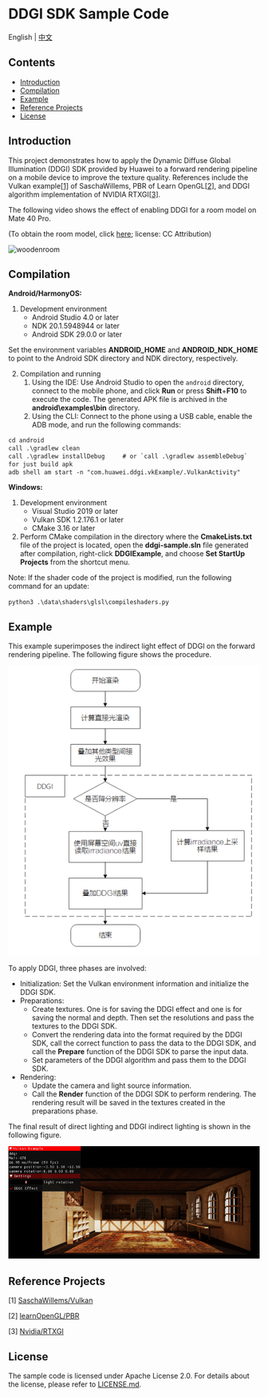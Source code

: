 # DDGI SDK Sample Code
English | [中文](README_ZH.md)

## Contents

 * [Introduction](#Introduction)
 * [Compilation](#Compilation)
 * [Example](#Example)
 * [Reference Projects](#Reference-Projects)
 * [License](#License)

## Introduction

This project demonstrates how to apply the Dynamic Diffuse Global Illumination (DDGI) SDK provided by Huawei to a forward rendering pipeline on a mobile device to improve the texture quality. References include the Vulkan example[[1\]](https://github.com/SaschaWillems/Vulkan) of SaschaWillems, PBR of Learn OpenGL[[2\]](https://learnopengl.com/PBR/Theory), and DDGI algorithm implementation of NVIDIA RTXGI[[3\]](https://https://github.com/NVIDIAGameWorks/RTXGI).

The following video shows the effect of enabling DDGI for a room model on Mate 40 Pro.

(To obtain the room model, click [here](https://sketchfab.com/3d-models/room-266d02119c494b4cbaf759d774df8494); license: CC Attribution)

![woodenroom](assets/woodenroom.gif)

## Compilation

**Android/HarmonyOS:**

1. Development environment
   - Android Studio 4.0 or later
   - NDK 20.1.5948944 or later
   - Android SDK 29.0.0 or later

Set the environment variables **ANDROID_HOME** and **ANDROID_NDK_HOME** to point to the Android SDK directory and NDK directory, respectively.

2. Compilation and running
   1. Using the IDE: Use Android Studio to open the `android` directory, connect to the mobile phone, and click **Run** or press **Shift**+**F10** to execute the code. The generated APK file is archived in the **android\examples\bin** directory.
   2. Using the CLI: Connect to the phone using a USB cable, enable the ADB mode, and run the following commands:

```
cd android
call .\gradlew clean
call .\gradlew installDebug 	# or `call .\gradlew assembleDebug` for just build apk
adb shell am start -n "com.huawei.ddgi.vkExample/.VulkanActivity"
```

**Windows:**

1. Development environment
   - Visual Studio 2019 or later
   - Vulkan SDK 1.2.176.1 or later
   - CMake 3.16 or later
2. Perform CMake compilation in the directory where the **CmakeLists.txt** file of the project is located, open the **ddgi-sample.sln** file generated after compilation, right-click **DDGIExample**, and choose **Set StartUp Projects** from the shortcut menu.

Note: If the shader code of the project is modified, run the following command for an update:

`python3 .\data\shaders\glsl\compileshaders.py`

## Example

This example superimposes the indirect light effect of DDGI on the forward rendering pipeline. The following figure shows the procedure.

![DDGI](assets/DDGI-1655281049240.png)

To apply DDGI, three phases are involved:

- Initialization: Set the Vulkan environment information and initialize the DDGI SDK.
- Preparations:
  - Create textures. One is for saving the DDGI effect and one is for saving the normal and depth. Then set the resolutions and pass the textures to the DDGI SDK.
  - Convert the rendering data into the format required by the DDGI SDK, call the correct function to pass the data to the DDGI SDK, and call the **Prepare** function of the DDGI SDK to parse the input data.
  - Set parameters of the DDGI algorithm and pass them to the DDGI SDK.
- Rendering:
  - Update the camera and light source information.
  - Call the **Render** function of the DDGI SDK to perform rendering. The rendering result will be saved in the textures created in the preparations phase.

The final result of direct lighting and DDGI indirect lighting is shown in the following figure.

![1655281011338](assets/1655281011338.png)

## Reference Projects

[1] [SaschaWillems/Vulkan](<https://github.com/SaschaWillems/Vulkan>)

[2] [learnOpenGL/PBR](https://learnopengl.com/PBR/Theory)

[3] [Nvidia/RTXGI](https://github.com/NVIDIAGameWorks/RTXGI)

## License

The sample code is licensed under Apache License 2.0. For details about the license, please refer to [LICENSE.md](https://github.com/HMS-Core/hms-scene-DDGI-demo/blob/main/LICENSE).
